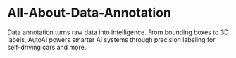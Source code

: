 # All-About-Data-Annotation
Data annotation turns raw data into intelligence. From bounding boxes to 3D labels, AutoAI powers smarter AI systems through precision labeling for self-driving cars and more.
